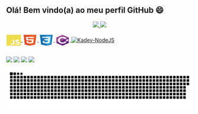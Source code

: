 ## Olá! Bem vindo(a) ao meu perfil GitHub 😄
<div align="center">
  <a href="https://github.com/Kaadev">
  <img height="180em" src="https://github-readme-stats.vercel.app/api?username=Kaadev&show_icons=true&theme=dracula&include_all_commits=true&count_private=true"/>
  <img height="180em" src="https://github-readme-stats.vercel.app/api/top-langs/?username=Kaadev&layout=compact&langs_count=7&theme=dracula"/>
</div>
  
  <div style="display: inline_block"><br>
  <img align="center" alt="Kadev-Js" height="30" width="40" src="https://raw.githubusercontent.com/devicons/devicon/master/icons/javascript/javascript-plain.svg">
  <img align="center" alt="Kadev-HTML" height="30" width="40" src="https://raw.githubusercontent.com/devicons/devicon/master/icons/html5/html5-original.svg">
  <img align="center" alt="Kadev-CSS" height="30" width="40" src="https://raw.githubusercontent.com/devicons/devicon/master/icons/css3/css3-original.svg">
  <img align="center" alt="Kadev-Csharp" height="30" width="40" src="https://raw.githubusercontent.com/devicons/devicon/master/icons/csharp/csharp-original.svg">
  <img align="center" alt='Kadev-NodeJS' height="30" width="40" src="https://cdn.jsdelivr.net/gh/devicons/devicon/icons/nodejs/nodejs-original.svg">   
 </div>
  
  ##
  <div> 
  <a href="https://instagram.com/karencode" target="_blank"><img src="https://img.shields.io/badge/-Instagram-%23E4405F?style=for-the-badge&logo=instagram&logoColor=white" target="_blank"></a>
 <a href="" target="_blank"><img src="https://img.shields.io/badge/Discord-7289DA?style=for-the-badge&logo=discord&logoColor=white" target="_blank"></a> 
  <a href = "mailto:karen.souza.pereira@gmail.com"><img src="https://img.shields.io/badge/-Gmail-%23333?style=for-the-badge&logo=gmail&logoColor=white" target="_blank"></a>
  <a href="https://www.linkedin.com/in/kadev/" target="_blank"><img src="https://img.shields.io/badge/-LinkedIn-%230077B5?style=for-the-badge&logo=linkedin&logoColor=white" target="_blank"></a> 
 
  ![Snake animation](https://github.com/Kaadev/Kaadev/blob/output/github-contribution-grid-snake.svg)
 
</div>
